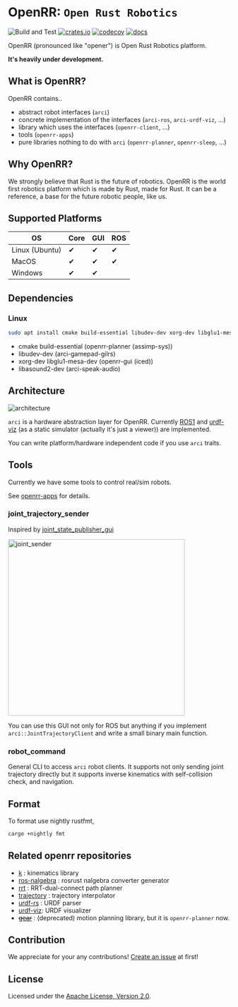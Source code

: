 # OpenRR: `Open Rust Robotics`

![Build and Test](https://github.com/openrr/openrr/workflows/Build%20and%20Test/badge.svg) [![crates.io](https://img.shields.io/crates/v/openrr.svg)](https://crates.io/crates/openrr) [![codecov](https://codecov.io/gh/openrr/openrr/branch/main/graph/badge.svg?token=28GTOOT4RY)](https://codecov.io/gh/openrr/openrr) [![docs](https://docs.rs/openrr/badge.svg)](https://docs.rs/openrr)

OpenRR (pronounced like "opener") is Open Rust Robotics platform.

**It's heavily under development.**

## What is OpenRR?

OpenRR contains..

* abstract robot interfaces (`arci`)
* concrete implementation of the interfaces (`arci-ros`, `arci-urdf-viz`, ...)
* library which uses the interfaces (`openrr-client`, ...)
* tools (`openrr-apps`)
* pure libraries nothing to do with `arci` (`openrr-planner`, `openrr-sleep`, ...)

## Why OpenRR?

We strongly believe that Rust is the future of robotics.
OpenRR is the world first robotics platform which is made by Rust, made for Rust.
It can be a reference, a base for the future robotic people, like us.

## Supported Platforms

|OS|Core|GUI|ROS|
|--|----|---|---|
|Linux (Ubuntu)|✔|✔|✔|
|MacOS|✔|✔|✔|
|Windows|✔|✔| |

## Dependencies

### Linux

```bash
sudo apt install cmake build-essential libudev-dev xorg-dev libglu1-mesa-dev libasound2-dev
```

* cmake build-essential (openrr-planner (assimp-sys))
* libudev-dev (arci-gamepad-gilrs)
* xorg-dev libglu1-mesa-dev (openrr-gui (iced))
* libasound2-dev (arci-speak-audio)

## Architecture

![architecture](img/architecture.png)

`arci` is a hardware abstraction layer for OpenRR.
Currently [ROS1](https://ros.org) and [urdf-viz](https://github.com/openrr/urdf-viz) (as a static simulator (actually it's just a viewer)) are implemented.

You can write platform/hardware independent code if you use `arci` traits.

## Tools

Currently we have some tools to control real/sim robots.

See [openrr-apps](https://github.com/openrr/openrr/tree/main/openrr-apps) for details.

### joint_trajectory_sender

Inspired by [joint_state_publisher_gui](http://wiki.ros.org/joint_state_publisher)

<img width="400" alt="joint_sender" src="https://user-images.githubusercontent.com/43724913/106704866-27600680-6630-11eb-91ee-5eb29515fe46.png">

You can use this GUI not only for ROS but anything if you implement `arci::JointTrajectoryClient` and write a small binary main function.

### robot_command

General CLI to access `arci` robot clients. It supports not only sending joint trajectory directly but it supports inverse kinematics with self-collision check, and navigation.

## Format

To format use nightly rustfmt,

```bash
cargo +nightly fmt
```

## Related openrr repositories

* [k](https://github.com/openrr/k) : kinematics library
* [ros-nalgebra](https://github.com/openrr/ros-nalgebra) : rosrust nalgebra converter generator
* [rrt](https://github.com/openrr/rrt) : RRT-dual-connect path planner
* [trajectory](https://github.com/openrr/trajectory) : trajectory interpolator
* [urdf-rs](https://github.com/openrr/urdf-rs) : URDF parser
* [urdf-viz](https://github.com/openrr/urdf-viz): URDF visualizer
* ~~[gear](https://github.com/openrr/gear)~~ : (deprecated) motion planning library, but it is `openrr-planner` now.

## Contribution

We appreciate for your any contributions!
[Create an issue](https://github.com/openrr/openrr/issues/new) at first!

## License

Licensed under the [Apache License, Version 2.0](LICENSE).
